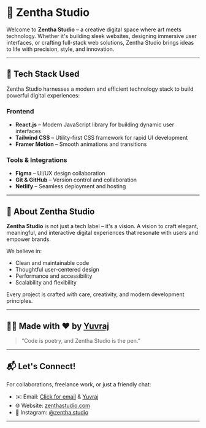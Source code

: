 # 🎨 Zentha Studio

Welcome to **Zentha Studio** – a creative digital space where art meets technology. Whether it's building sleek websites, designing immersive user interfaces, or crafting full-stack web solutions, Zentha Studio brings ideas to life with precision, style, and innovation.

---

## 🚀 Tech Stack Used

Zentha Studio harnesses a modern and efficient technology stack to build powerful digital experiences:

### Frontend
- **React.js** – Modern JavaScript library for building dynamic user interfaces
- **Tailwind CSS** – Utility-first CSS framework for rapid UI development
- **Framer Motion** – Smooth animations and transitions

### Tools & Integrations
- **Figma** – UI/UX design collaboration
- **Git & GitHub** – Version control and collaboration
- **Netlify** – Seamless deployment and hosting


---

## 🧠 About Zentha Studio

**Zentha Studio** is not just a tech label – it's a vision. A vision to craft elegant, meaningful, and interactive digital experiences that resonate with users and empower brands.

We believe in:
- Clean and maintainable code
- Thoughtful user-centered design
- Performance and accessibility
- Scalability and flexibility

Every project is crafted with care, creativity, and modern development principles.

---

## 🧑‍💻 Made with ❤️ by [Yuvraj](https://github.com/iblameyuvraj)

> “Code is poetry, and Zentha Studio is the pen.”

---

## 📬 Let's Connect!

For collaborations, freelance work, or just a friendly chat:

- ✉️ Email: [Click for email](mailto:studio.Zentha@gmail.com) & [Yuvraj](https://yuvraj.site)
- 🌐 Website: [zenthastudio.com](https://zentha.in) 
- 📸 Instagram: [@zentha.studio](https://instagram.com/zentha.studio)

---


